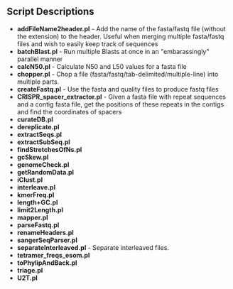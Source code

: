 ## Script Descriptions
* **addFileName2header.pl**	-	Add the name of the fasta/fastq file (without the extension) to the header. Useful when merging multiple fasta/fastq files and wish to easily keep track of sequences
* **batchBlast.pl**	-	Run multiple Blasts at once in an "embarassingly" parallel manner
* **calcN50.pl**	-	Calculate N50 and L50 values for a fasta file
* **chopper.pl**	-	Chop a file (fasta/fastq/tab-delimited/multiple-line) into multiple parts.
* **createFastq.pl**	-	Use the fasta and quality files to produce fastq files
* **CRISPR\_spacer\_extractor.pl**	-	Given a fasta file with repeat sequences and a contig fasta file, get the positions of these repeats in the contigs and find the coordinates of spacers
* **curateDB.pl**	
* **dereplicate.pl**	
* **extractSeqs.pl**	
* **extractSubSeq.pl**	
* **findStretchesOfNs.pl**	
* **gcSkew.pl**	
* **genomeCheck.pl**	
* **getRandomData.pl**	
* **iClust.pl**	
* **interleave.pl**	
* **kmerFreq.pl**	
* **length+GC.pl**	
* **limit2Length.pl**	
* **mapper.pl**	
* **parseFastq.pl**	
* **renameHeaders.pl**	
* **sangerSeqParser.pl**	
* **separateInterleaved.pl**	-	Separate interleaved files.
* **tetramer\_freqs\_esom.pl**	
* **toPhylipAndBack.pl**	
* **triage.pl**	
* **U2T.pl**	
